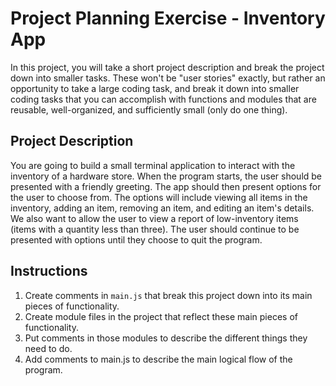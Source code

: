 # Project Planning Exercise - Inventory App

In this project, you will take a short project description and break the project down into smaller tasks. These won't be "user stories" exactly, but rather an opportunity to take a large coding task, and break it down into smaller coding tasks that you can accomplish with functions and modules that are reusable, well-organized, and sufficiently small (only do one thing).

## Project Description

You are going to build a small terminal application to interact with the inventory of a hardware store. When the program starts, the user should be presented with a friendly greeting. The app should then present options for the user to choose from. The options will include viewing all items in the inventory, adding an item, removing an item, and editing an item's details. We also want to allow the user to view a report of low-inventory items (items with a quantity less than three). The user should continue to be presented with options until they choose to quit the program.

## Instructions

1. Create comments in `main.js` that break this project down into its main pieces of functionality.
1. Create module files in the project that reflect these main pieces of functionality.
1. Put comments in those modules to describe the different things they need to do.
1. Add comments to main.js to describe the main logical flow of the program.
